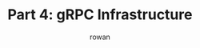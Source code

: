 ---
layout: post
title:  "Part 4: gRPC Infrastructure"
series: "gRPC for Microservice communication"
author: rowan
categories: [ grpc, php, typescript ]
#tags: []
#image: ""
description: ""
comments: false
permalink: /grpc-for-microservice-communication/4-grpc-infrastructure
---